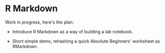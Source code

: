 # R Markdown

Work in progress, here's the plan:

- Introduce R Markdown as a way of building a lab notebook.

- Short simple demo, rehashing a quick Absolute Beginners' worksheet as RMarkdown.

